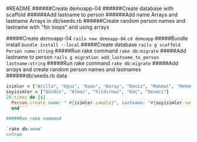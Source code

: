 #README
######Create demoapp-04
######Create database with scaffold
######Add lastname to person
######Add name Arrays and lastname Arrays in db/seeds.rb
######Create random person names and lastname with "for loops" and using arrays


#####Create demoapp-04
```rails new demoapp-04```
```cd demoapp```
#####Bundle install
```bundle install --local```
#####Create database 
```rails g scaffold Person name:string```
#####Run rake command
```rake db:migrate```
#####Add lastname to person
```rails g migration add_lastname_to_person lastname:string```
#####Run rake command
```rake db:migrate```
#####Add arrays and create random person names and lastnames
######db/seeds.rb data
```ruby
isimler = ["Atilla", "Oğuz", "Kaan", "Koray", "Deniz", "Mahmut", "Mehmet", "Mahmut"]
soyisimler = ["Gündüz", "Almaz", "Yıldırmaz", "Koç", "Deveci"]
20.times do |i|
  Person.create name: " #{isimler.sample}", lastname: "#{soyisimler.sample}"
  end```

#####Run rake command

`rake db:seed`
=>True
  




